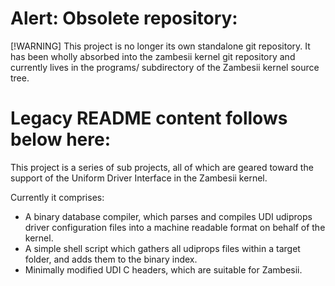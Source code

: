 # Alert: Obsolete repository:

[!WARNING]
This project is no longer its own standalone git repository.
It has been wholly absorbed into the zambesii kernel git
repository and currently lives in the programs/ subdirectory
of the Zambesii kernel source tree.

# Legacy README content follows below here:

This project is a series of sub projects, all of which are geared toward
the support of the Uniform Driver Interface in the Zambesii kernel.

Currently it comprises:
* A binary database compiler, which parses and compiles
  UDI udiprops driver configuration files into a machine readable
  format on behalf of the kernel.
* A simple shell script which gathers all udiprops files within a target
  folder, and adds them to the binary index.
* Minimally modified UDI C headers, which are suitable for Zambesii.

